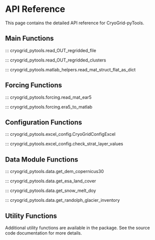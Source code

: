 # API Reference

This page contains the detailed API reference for CryoGrid-pyTools.

## Main Functions

::: cryogrid_pytools.read_OUT_regridded_file

::: cryogrid_pytools.read_OUT_regridded_clusters

::: cryogrid_pytools.matlab_helpers.read_mat_struct_flat_as_dict

## Forcing Functions

::: cryogrid_pytools.forcing.read_mat_ear5

::: cryogrid_pytools.forcing.era5_to_matlab

## Configuration Functions

::: cryogrid_pytools.excel_config.CryoGridConfigExcel

::: cryogrid_pytools.excel_config.check_strat_layer_values

## Data Module Functions

::: cryogrid_pytools.data.get_dem_copernicus30

::: cryogrid_pytools.data.get_esa_land_cover

::: cryogrid_pytools.data.get_snow_melt_doy

::: cryogrid_pytools.data.get_randolph_glacier_inventory

## Utility Functions

Additional utility functions are available in the package. See the source code documentation for more details.
